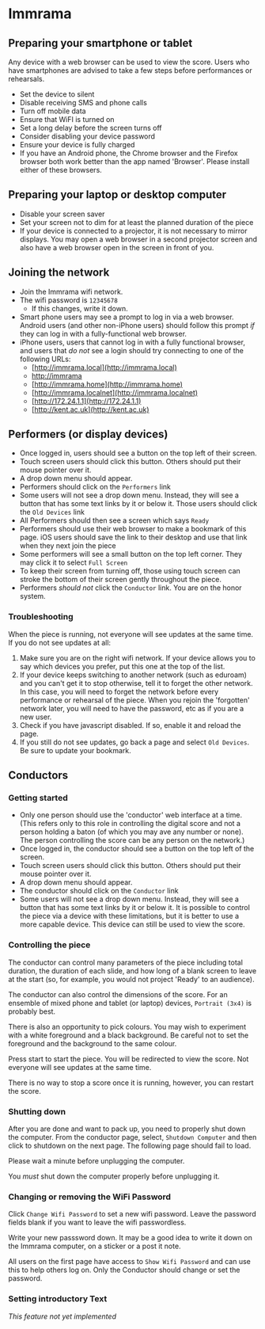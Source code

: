 # Immrama

## Preparing your smartphone or tablet

Any device with a web browser can be used to view the score. Users who have smartphones
are advised to take a few steps before performances or rehearsals.

* Set the device to silent
* Disable receiving SMS and phone calls
* Turn off mobile data
* Ensure that WiFI is turned on
* Set a long delay before the screen turns off
* Consider disabling your device password
* Ensure your device is fully charged
* If you have an Android phone, the Chrome browser and the Firefox browser both work better than the app named 'Browser'. Please install either of these browsers.

## Preparing your laptop or desktop computer

* Disable your screen saver
* Set your screen not to dim for at least the planned duration of the piece
* If your device is connected to a projector, it is not necessary to mirror displays. You may open a web browser in a second projector screen and also have a web browser open in the screen in front of you.


## Joining the network

* Join the Immrama wifi network.
* The wifi password is `12345678`
    *   If this changes, write it down.
* Smart phone users may see a prompt to log in via a web browser. Android users (and other non-iPhone users) should follow this prompt _if_ they can log in with a fully-functional web browser.
* iPhone users, users that cannot log in with a fully functional browser, and users that _do not_ see a login should try connecting to one of the following URLs:
    *   [http://immrama.local](http://immrama.local)
    *   [http://immrama](http://immrama)
    *   [http://immrama.home](http://immrama.home)
    *   [http://immrama.localnet](http://immrama.localnet)
    *   [http://172.24.1.1](http://172.24.1.1)
    *   [http://kent.ac.uk](http://kent.ac.uk)

## Performers (or display devices)

* Once logged in, users should see a button on the top left of their screen.
* Touch screen users should click this button. Others should put their mouse pointer over it.
* A drop down menu should appear.
* Performers should click on the `Performers` link
* Some users will not see a drop down menu. Instead, they will see a button that has some text links
by it or below it. Those users should click the `Old Devices` link
* All Performers should then see a screen which says `Ready`
* Performers should use their web browser to make a bookmark of this page. iOS users should save the link to their desktop and use that link when they next join the piece
* Some performers will see a small button on the top left corner. They may click it to select `Full Screen`
* To keep their screen from turning off, those using touch screen can stroke the bottom of their screen gently throughout the piece.
* Performers _should not_ click the `Conductor` link. You are on the honor system.

### Troubleshooting

When the piece is running, not everyone will see updates at the same time. If you do not see updates at all:

1. Make sure you are on the right wifi network. If your device allows you to say which devices you prefer,
put this one at the top of the list.
2. If your device keeps switching to another network (such as eduroam) and you can't get it to stop otherwise, tell it to forget the other network. In this case, you will need to forget the network before every performance or
rehearsal of the piece. When you rejoin the 'forgotten' network later, you will need to have the
password, etc as if you are a new user.
3. Check if you have javascript disabled. If so, enable it and reload the page.
4. If you still do not see updates, go back a page and select `Old Devices`. Be sure to update your bookmark.

## Conductors

### Getting started

* Only one person should use the 'conductor' web interface at a time. (This refers only to this role in controlling the digital score and not a person holding a baton (of which you may ave any number or none). The person controlling the score can be any person on the network.)
* Once logged in, the conductor should see a button on the top left of the screen.
* Touch screen users should click this button. Others should put their mouse pointer over it.
* A drop down menu should appear.
* The conductor should click on the `Conductor` link
* Some users will not see a drop down menu. Instead, they will see a button that has some text links
by it or below it. It is possible to control the piece via a device with these limitations, but
it is better to use a more capable device. This device can still be used to view the score.


### Controlling the piece

The conductor can control many parameters of the piece including total duration,
the duration of each slide, and how long of a blank screen to leave at the start (so,
for example, you would not project 'Ready' to an audience).

The conductor can also control the dimensions of the score. For an ensemble of mixed phone and tablet (or laptop) devices,
`Portrait (3x4)` is probably best.

There is also an opportunity to pick colours. You may wish to experiment with a white foreground
and a black background. Be careful not to set the foreground and the background to the same
colour.

Press start to start the piece. You will be redirected to view the score. Not everyone
will see updates at the same time.

There is no way to stop a score once it is running, however, you can restart the score.

### Shutting down

After you are done and want to pack up, you need to properly shut down the computer.
From the conductor page, select, `Shutdown Computer` and then click to shutdown
on the next page. The following page should fail to load.

Please wait a minute before unplugging the computer.

You _must_ shut down the computer properly before unplugging it.

### Changing or removing the WiFi Password

Click `Change Wifi Password` to set a new wifi password. Leave the password fields blank
if you want to leave the wifi passwordless.

Write your new passsword down. It may be a good idea to write it down on the Immrama computer, on a sticker or a post it note.

All users on the first page have access to `Show Wifi Password` and can use this to help
others log on. Only the Conductor should change or set the password.

### Setting introductory Text

_This feature not yet implemented_
